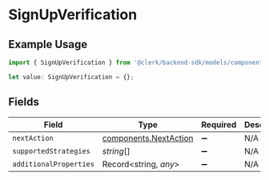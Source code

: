 # SignUpVerification

## Example Usage

```typescript
import { SignUpVerification } from '@clerk/backend-sdk/models/components';

let value: SignUpVerification = {};
```

## Fields

| Field                  | Type                                                           | Required           | Description |
| ---------------------- | -------------------------------------------------------------- | ------------------ | ----------- |
| `nextAction`           | [components.NextAction](../../models/components/nextaction.md) | :heavy_minus_sign: | N/A         |
| `supportedStrategies`  | _string_[]                                                     | :heavy_minus_sign: | N/A         |
| `additionalProperties` | Record<string, _any_>                                          | :heavy_minus_sign: | N/A         |
